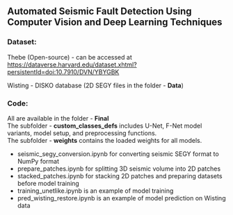 ## Automated Seismic Fault Detection Using Computer Vision and Deep Learning Techniques 

### Dataset: 
Thebe (Open-source) - can be accessed at 
https://dataverse.harvard.edu/dataset.xhtml?persistentId=doi:10.7910/DVN/YBYGBK

Wisting - DISKO database (2D SEGY files in the folder - **Data**)

### Code:
All are available in the folder - **Final**  
The subfolder - **custom_classes_defs** includes U-Net, F-Net model variants, model setup, and preprocessing functions.   
The subfolder - **weights** contains the loaded weights for all models.  

- seismic_segy_conversion.ipynb for converting seismic SEGY format to NumPy format  
- prepare_patches.ipynb for splitting 3D seismic volume into 2D patches   
- stacked_patches.ipynb for stacking 2D patches and preparing datasets before model training
- training_unetlike.ipynb is an example of model training  
- pred_wisting_restore.ipynb is an example of model prediction on Wisting data









